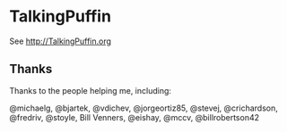 TalkingPuffin
=====================

See http://TalkingPuffin.org

## Thanks

Thanks to the people helping me, including:

@michaelg, @bjartek, @vdichev, @jorgeortiz85, @stevej, @crichardson, @fredriv, @stoyle,
Bill Venners, @eishay, @mccv, @billrobertson42
